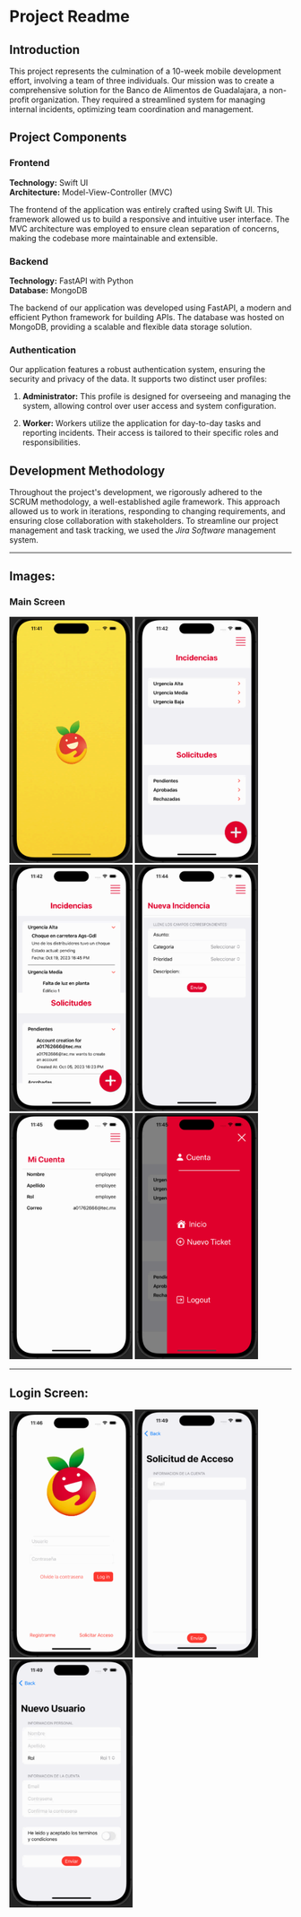 # Project Readme

## Introduction

This project represents the culmination of a 10-week mobile development effort, involving a team of three individuals. Our mission was to create a comprehensive solution for the Banco de Alimentos de Guadalajara, a non-profit organization. They required a streamlined system for managing internal incidents, optimizing team coordination and management.

## Project Components

### Frontend

**Technology:** Swift UI  
**Architecture:** Model-View-Controller (MVC)

The frontend of the application was entirely crafted using Swift UI. This framework allowed us to build a responsive and intuitive user interface. The MVC architecture was employed to ensure clean separation of concerns, making the codebase more maintainable and extensible.

### Backend

**Technology:** FastAPI with Python  
**Database:** MongoDB

The backend of our application was developed using FastAPI, a modern and efficient Python framework for building APIs. The database was hosted on MongoDB, providing a scalable and flexible data storage solution.

### Authentication

Our application features a robust authentication system, ensuring the security and privacy of the data. It supports two distinct user profiles:

1. **Administrator:** This profile is designed for overseeing and managing the system, allowing control over user access and system configuration.

2. **Worker:** Workers utilize the application for day-to-day tasks and reporting incidents. Their access is tailored to their specific roles and responsibilities.

## Development Methodology

Throughout the project's development, we rigorously adhered to the SCRUM methodology, a well-established agile framework. This approach allowed us to work in iterations, responding to changing requirements, and ensuring close collaboration with stakeholders. To streamline our project management and task tracking, we used the *Jira Software* management system.

--- 

## Images:

### Main Screen
<img src="img/img1.png" width="220">
<img src="img/img2.png" width="220">
<img src="img/img3.png" width="220">
<img src="img/img4.png" width="220">
<img src="img/img5.png" width="220">
<img src="img/img6.png" width="220">

---
## Login Screen:
<img src="img/img7.png" width="220">
<img src="img/img8.png" width="220">
<img src="img/img9.png" width="220">